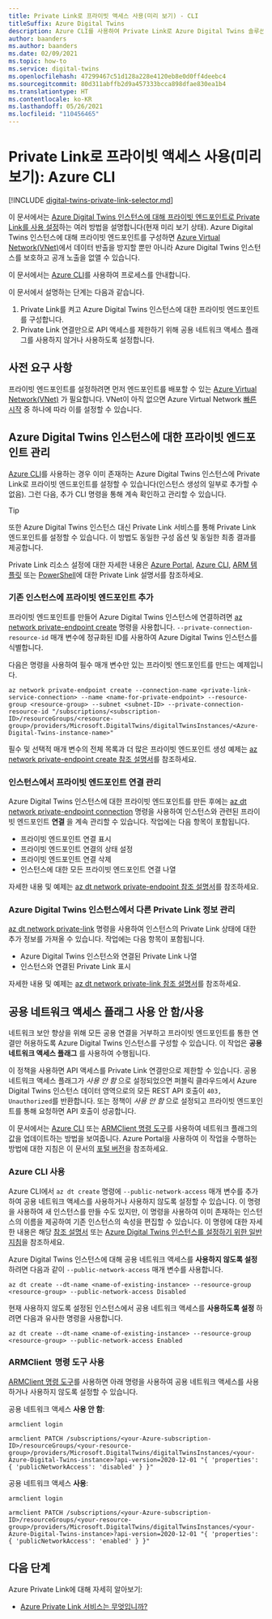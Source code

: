 ```yaml
---
title: Private Link로 프라이빗 액세스 사용(미리 보기) - CLI
titleSuffix: Azure Digital Twins
description: Azure CLI를 사용하여 Private Link로 Azure Digital Twins 솔루션에 대해 프라이빗 액세스를 사용하도록 설정하는 방법을 참조하세요.
author: baanders
ms.author: baanders
ms.date: 02/09/2021
ms.topic: how-to
ms.service: digital-twins
ms.openlocfilehash: 47299467c51d128a228e4120eb8e0d0ff4deebc4
ms.sourcegitcommit: 80d311abffb2d9a457333bcca898dfae830ea1b4
ms.translationtype: HT
ms.contentlocale: ko-KR
ms.lasthandoff: 05/26/2021
ms.locfileid: "110456465"
---
```

# <a name="enable-private-access-with-private-link-preview-azure-cli"></a>Private Link로 프라이빗 액세스 사용(미리 보기): Azure CLI

[!INCLUDE [digital-twins-private-link-selector.md](../../includes/digital-twins-private-link-selector.md)]

이 문서에서는 [Azure Digital Twins 인스턴스에 대해 프라이빗 엔드포인트로 Private Link를 사용 설정](concepts-security.md#private-network-access-with-azure-private-link-preview)하는 여러 방법을 설명합니다(현재 미리 보기 상태). Azure Digital Twins 인스턴스에 대해 프라이빗 엔드포인트를 구성하면 [Azure Virtual Network(VNet)](../virtual-network/virtual-networks-overview.md)에서 데이터 반출을 방지할 뿐만 아니라 Azure Digital Twins 인스턴스를 보호하고 공개 노출을 없앨 수 있습니다.

이 문서에서는 [Azure CLI](/cli/azure/what-is-azure-cli)를 사용하여 프로세스를 안내합니다.

이 문서에서 설명하는 단계는 다음과 같습니다. 
1. Private Link를 켜고 Azure Digital Twins 인스턴스에 대한 프라이빗 엔드포인트를 구성합니다.
1. Private Link 연결만으로 API 액세스를 제한하기 위해 공용 네트워크 액세스 플래그를 사용하지 않거나 사용하도록 설정합니다.

## <a name="prerequisites"></a>사전 요구 사항

프라이빗 엔드포인트를 설정하려면 먼저 엔드포인트를 배포할 수 있는 [Azure Virtual Network(VNet)](../virtual-network/virtual-networks-overview.md) 가 필요합니다. VNet이 아직 없으면 Azure Virtual Network [빠른 시작](../virtual-network/quick-create-portal.md) 중 하나에 따라 이를 설정할 수 있습니다.

## <a name="manage-private-endpoints-for-an-azure-digital-twins-instance"></a>Azure Digital Twins 인스턴스에 대한 프라이빗 엔드포인트 관리 

[Azure CLI](/cli/azure/what-is-azure-cli)를 사용하는 경우 이미 존재하는 Azure Digital Twins 인스턴스에 Private Link로 프라이빗 엔드포인트를 설정할 수 있습니다(인스턴스 생성의 일부로 추가할 수 없음). 그런 다음, 추가 CLI 명령을 통해 계속 확인하고 관리할 수 있습니다. 

>[!TIP]
> 또한 Azure Digital Twins 인스턴스 대신 Private Link 서비스를 통해 Private Link 엔드포인트를 설정할 수 있습니다. 이 방법도 동일한 구성 옵션 및 동일한 최종 결과를 제공합니다.
>
> Private Link 리소스 설정에 대한 자세한 내용은 [Azure Portal](../private-link/create-private-endpoint-portal.md), [Azure CLI](../private-link/create-private-endpoint-cli.md), [ARM 템플릿](../private-link/create-private-endpoint-template.md) 또는 [PowerShell](../private-link/create-private-endpoint-powershell.md)에 대한 Private Link 설명서를 참조하세요.

### <a name="add-a-private-endpoint-to-an-existing-instance"></a>기존 인스턴스에 프라이빗 엔드포인트 추가

프라이빗 엔드포인트를 만들어 Azure Digital Twins 인스턴스에 연결하려면 [az network private-endpoint create](/cli/azure/network/private-endpoint?view=azure-cli-latest&preserve-view=true#az_network_private_endpoint_create) 명령을 사용합니다. `--private-connection-resource-id` 매개 변수에 정규화된 ID를 사용하여 Azure Digital Twins 인스턴스를 식별합니다.

다음은 명령을 사용하여 필수 매개 변수만 있는 프라이빗 엔드포인트를 만드는 예제입니다.

```azurecli-interactive
az network private-endpoint create --connection-name <private-link-service-connection> --name <name-for-private-endpoint> --resource-group <resource-group> --subnet <subnet-ID> --private-connection-resource-id "/subscriptions/<subscription-ID>/resourceGroups/<resource-group>/providers/Microsoft.DigitalTwins/digitalTwinsInstances/<Azure-Digital-Twins-instance-name>" 
```

필수 및 선택적 매개 변수의 전체 목록과 더 많은 프라이빗 엔드포인트 생성 예제는 [az network private-endpoint create 참조 설명서](/cli/azure/network/private-endpoint?view=azure-cli-latest&preserve-view=true#az_network_private_endpoint_create)를 참조하세요.

### <a name="manage-private-endpoint-connections-on-the-instance"></a>인스턴스에서 프라이빗 엔드포인트 연결 관리

Azure Digital Twins 인스턴스에 대한 프라이빗 엔드포인트를 만든 후에는 [az dt network private-endpoint connection](/cli/azure/dt/network/private-endpoint/connection?view=azure-cli-latest&preserve-view=true) 명령을 사용하여 인스턴스와 관련된 프라이빗 엔드포인트 **연결** 을 계속 관리할 수 있습니다. 작업에는 다음 항목이 포함됩니다.
* 프라이빗 엔드포인트 연결 표시
* 프라이빗 엔드포인트 연결의 상태 설정
* 프라이빗 엔드포인트 연결 삭제
* 인스턴스에 대한 모든 프라이빗 엔드포인트 연결 나열

자세한 내용 및 예제는 [az dt network private-endpoint 참조 설명서](/cli/azure/dt/network/private-endpoint?view=azure-cli-latest&preserve-view=true)를 참조하세요.

### <a name="manage-other-private-link-information-on-an-azure-digital-twins-instance"></a>Azure Digital Twins 인스턴스에서 다른 Private Link 정보 관리

[az dt network private-link](/cli/azure/dt/network/private-link?view=azure-cli-latest&preserve-view=true) 명령을 사용하여 인스턴스의 Private Link 상태에 대한 추가 정보를 가져올 수 있습니다. 작업에는 다음 항목이 포함됩니다.
* Azure Digital Twins 인스턴스와 연결된 Private Link 나열
* 인스턴스와 연결된 Private Link 표시

자세한 내용 및 예제는 [az dt network private-link 참조 설명서](/cli/azure/dt/network/private-link?view=azure-cli-latest&preserve-view=true)를 참조하세요.

## <a name="disable--enable-public-network-access-flags"></a>공용 네트워크 액세스 플래그 사용 안 함/사용

네트워크 보안 향상을 위해 모든 공용 연결을 거부하고 프라이빗 엔드포인트를 통한 연결만 허용하도록 Azure Digital Twins 인스턴스를 구성할 수 있습니다. 이 작업은 **공용 네트워크 액세스 플래그** 를 사용하여 수행됩니다. 

이 정책을 사용하면 API 액세스를 Private Link 연결만으로 제한할 수 있습니다. 공용 네트워크 액세스 플래그가 *사용 안 함* 으로 설정되었으면 퍼블릭 클라우드에서 Azure Digital Twins 인스턴스 데이터 영역으로의 모든 REST API 호출이 `403, Unauthorized`를 반환합니다. 또는 정책이 *사용 안 함* 으로 설정되고 프라이빗 엔드포인트를 통해 요청하면 API 호출이 성공합니다.

이 문서에서는 [Azure CLI](/cli/azure/) 또는 [ARMClient 명령 도구](https://github.com/projectkudu/ARMClient)를 사용하여 네트워크 플래그의 값을 업데이트하는 방법을 보여줍니다. Azure Portal을 사용하여 이 작업을 수행하는 방법에 대한 지침은 이 문서의 [포털 버전](how-to-enable-private-link-portal.md)을 참조하세요.

### <a name="use-the-azure-cli"></a>Azure CLI 사용

Azure CLI에서 `az dt create` 명령에 `--public-network-access` 매개 변수를 추가하여 공용 네트워크 액세스를 사용하거나 사용하지 않도록 설정할 수 있습니다. 이 명령을 사용하여 새 인스턴스를 만들 수도 있지만, 이 명령을 사용하여 이미 존재하는 인스턴스의 이름을 제공하여 기존 인스턴스의 속성을 편집할 수 있습니다. 이 명령에 대한 자세한 내용은 해당 [참조 설명서](/cli/azure/dt?view=azure-cli-latest&preserve-view=true#az_dt_create) 또는 [Azure Digital Twins 인스턴스를 설정하기 위한 일반 지침](how-to-set-up-instance-cli.md#create-the-azure-digital-twins-instance)을 참조하세요.

Azure Digital Twins 인스턴스에 대해 공용 네트워크 액세스를 **사용하지 않도록 설정** 하려면 다음과 같이 `--public-network-access` 매개 변수를 사용합니다.

```azurecli-interactive
az dt create --dt-name <name-of-existing-instance> --resource-group <resource-group> --public-network-access Disabled
```

현재 사용하지 않도록 설정된 인스턴스에서 공용 네트워크 액세스를 **사용하도록 설정** 하려면 다음과 유사한 명령을 사용합니다.

```azurecli-interactive
az dt create --dt-name <name-of-existing-instance> --resource-group <resource-group> --public-network-access Enabled
```

### <a name="usethe-armclientcommand-tool"></a>ARMClient  명령 도구 사용 

[ARMClient 명령 도구](https://github.com/projectkudu/ARMClient)를 사용하면 아래 명령을 사용하여 공용 네트워크 액세스를 사용하거나 사용하지 않도록 설정할 수 있습니다. 

공용 네트워크 액세스 **사용 안 함**:
  
```cmd/sh
armclient login 

armclient PATCH /subscriptions/<your-Azure-subscription-ID>/resourceGroups/<your-resource-group>/providers/Microsoft.DigitalTwins/digitalTwinsInstances/<your-Azure-Digital-Twins-instance>?api-version=2020-12-01 "{ 'properties': { 'publicNetworkAccess': 'disabled' } }"  
```

공용 네트워크 액세스 **사용**:  
  
```cmd/sh
armclient login 

armclient PATCH /subscriptions/<your-Azure-subscription-ID>/resourceGroups/<your-resource-group>/providers/Microsoft.DigitalTwins/digitalTwinsInstances/<your-Azure-Digital-Twins-instance>?api-version=2020-12-01 "{ 'properties': { 'publicNetworkAccess': 'enabled' } }"  
``` 

## <a name="next-steps"></a>다음 단계

Azure Private Link에 대해 자세히 알아보기: 
* [Azure Private Link 서비스는 무엇입니까?](../private-link/private-link-service-overview.md)
